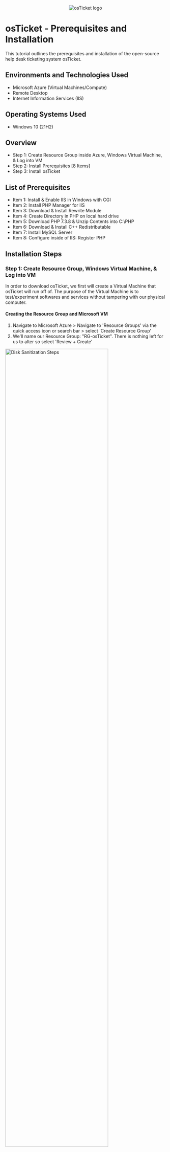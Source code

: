 <p align="center">
<img src="https://i.imgur.com/Clzj7Xs.png" alt="osTicket logo"/>
</p>

<h1>osTicket - Prerequisites and Installation</h1>
This tutorial outlines the prerequisites and installation of the open-source help desk ticketing system osTicket.<br />


<h2>Environments and Technologies Used</h2>

- Microsoft Azure (Virtual Machines/Compute)
- Remote Desktop
- Internet Information Services (IIS)

<h2>Operating Systems Used </h2>

- Windows 10</b> (21H2)

<h2>Overview</h2>

- Step 1: Create Resource Group inside Azure, Windows Virtual Machine, & Log into VM
- Step 2: Install Prerequisites [8 Items]
- Step 3: Install osTicket

<h2>List of Prerequisites</h2>

- Item 1: Install & Enable IIS in Windows with CGI
- Item 2: Install PHP Manager for IIS
- Item 3: Download & Install Rewrite Module
- Item 4: Create Directory in PHP on local hard drive
- Item 5: Download PHP 7.3.8 & Unzip Contents into C:\PHP
- Item 6: Download & Install C++ Redistributable
- Item 7: Install MySQL Server
- Item 8: Configure inside of IIS: Register PHP
 
<h2>Installation Steps</h2>

<h3>Step 1: Create Resource Group, Windows Virtual Machine, & Log into VM</h3>

<p>In order to download osTicket, we first will create a Virtual Machine that osTicket will run off of. The purpose of the Virtual Machine is to test/experiment softwares and services without tampering with our physical computer.</p>

<h4>Creating the Resource Group and Microsoft VM</h4>

1. Navigate to Microsoft Azure > Navigate to 'Resource Groups' via the quick access icon or search bar > select 'Create Resource Group'
2. We'll name our Resource Group: "RG-osTicket". There is nothing left for us to alter so select 'Review + Create'


<img src="https://i.imgur.com/a5aZTph.png" height="80%" width="80%" alt="Disk Sanitization Steps"/>

3. Navigate to 'Virtual Machines' within Azure via quick access icon or search bar > select 'Create Virtual Machine'
4. Within the Virtual Machine portal, we will make the following changes:

- Pick the resource group we just created: RG-osTicket
- Name of Virtual Machine: VM-osTicket
- Image: Windows 10 Pro, version 22H2 - x64 Gen2
- Size: 2-4 vcpus (4vcpu is okay since we’re only using 1 virtual machine and thus is free to utilize all power)
- Username/password of choice: Example username: darinstathos (Remember this username/password for later when logging into VM)
- Check Licensing Box: [X] ‘I confirm I have an eligible Windows 10/11 license with multi-tenant hosting rights.’
- Select 'Next: Disks >', 'Next: Networking >': Beside Virtual Network: We don't have a virtual network yet so Azure automatically created on for us 
- Select 'Review + Create'

<img src="https://i.imgur.com/rvLruq8.png" height="80%" width="80%" alt="Disk Sanitization Steps"/>
<img src="https://i.imgur.com/4bVd96u.png" height="80%" width="80%" alt="Disk Sanitization Steps"/>
<img src="https://i.imgur.com/DKNGchW.png" height="80%" width="80%" alt="Disk Sanitization Steps"/>

<br>

<h4>Logging into our Virtual Machine</h4>

<p>We want to access the virtual machine we just created so we can install osTicket onto our virtual machine.</p>

1. We need to copy the Public IP Address of VM-osTicket: Navigate to Azure > ‘Virtual Machines’ > VM-osTicket > Overview: Copy Public IP address to clipboard

<img src="https://i.imgur.com/nT3i4AO.png" height="80%" width="80%" alt="Disk Sanitization Steps"/>

2. WindowsOS vs MacOS:

- If you’re using Windows, click the ‘Start’ menu (Windows Icon) on desktop > search bar > Remote Desktop Connection
- This is done from the perspective of MacOS, so open/download application: Microsoft Remote Desktop > Add PC > paste Public IP Address > input ‘username/password’ from when we created the VM. (example: darinstathos)
 
<img src="https://i.imgur.com/89ySFdY.png" height="80%" width="80%" alt="Disk Sanitization Steps"/>
<img src="https://i.imgur.com/K956piz.png" height="80%" width="80%" alt="Disk Sanitization Steps"/>

<br> 

<h3>Step 2: Install Prerequisites [8 Items]</h3>  

<h4>Item 1: Install & Enable IIS in Windows with CGI</h4>

<strong>What is IIS (Internet Information Services)?</strong>

<p>IIS (Internet Information Services) is a web server software developed by Microsoft for Windows operating systems. It allows you to host and serve websites, web applications, and other web services on your Windows-based computer. IIS provides the infrastructure and tools necessary to handle HTTP requests, manage web content, and support various web technologies, making it easier to publish and manage websites on Windows servers. We need to set up IIS because osTicket runs out of a website and thus requires extra support.</p>

1. Within our Windows Virtual Machinne, right-click the 'Start Menu" (Windows icon on desktop) > select 'Run' > type 'Control' for Control Panel

<img src="https://i.imgur.com/9VWSZ5X.png" height="80%" width="80%" alt="Disk Sanitization Steps"/>

2. Select 'Programs' > Select 'Turn Windows Features On & Off'

<img src="https://i.imgur.com/VBDY12c.png" height="80%" width="80%" alt="Disk Sanitization Steps"/>

3. Enable [X] Internet Information Services > Expand [+] for 'World Wide Web Services' > Expand [+] for 'Application Developer' > [X] check 'CGI' 

<img src="https://i.imgur.com/LBwOY9T.png" height="80%" width="80%" alt="Disk Sanitization Steps"/>


<Strong>Why do we need CGI and what is PHP?</strong>

<p>This is because CGI allows us to install PHP Manager later and PHP is needed for osTicket. CGI (Common Gateway Interface) needs to be enabled on IIS (Internet Information Services) in order to install osTicket because osTicket relies on CGI scripts to process and handle certain web requests. CGI is a standard protocol that allows web servers like IIS to interact with external programs or scripts to generate dynamic content. PHP is a server-side scripting language that is widely used for web development. It is needed to run osTicket because osTicket is written in PHP and relies on PHP for its functionality. PHP allows osTicket to dynamically generate web pages, process form submissions, interact with databases, and perform various other tasks necessary for its ticketing system. It provides the underlying scripting capabilities that osTicket relies on to handle user interactions, store ticket data, and generate the appropriate responses.</p>

4. We can check that everything is working correctly by typing '127.0.0.1' into the search bar on Microsoft Edge within the VM. We can see that the default Internet Information Services webpage loads. 

<strong>Why type 127.0.0.1?</Strong>
<p>Typing '127.0.0.1' allows us to access the loopback address on our local machine. The loopback address refers to the computer itself, allowing you to access the web server or any other services running on your own machine.</p>

<img src="https://i.imgur.com/DJmEXEB.png" height="80%" width="80%" alt="Disk Sanitization Steps"/>
<img src="https://i.imgur.com/DJmEXEB.png" height="80%" width="80%" alt="Disk Sanitization Steps"/>
<img src="https://i.imgur.com/DJmEXEB.png" height="80%" width="80%" alt="Disk Sanitization Steps"/>
<img src="https://i.imgur.com/DJmEXEB.png" height="80%" width="80%" alt="Disk Sanitization Steps"/>

<br>

<h4>Item 2: Install PHP Manager for IIS</h4>

[LINK XXX -- MAKE OWN FILE WITH DOWNLOADS]

<Strong>What is PHP Manager and why is it needed for IIS/Installing osTicket later?</strong>

<p>PHP Manager is an IIS (Internet Information Services) extension for managing PHP installations on Windows servers. It is needed for installing osTicket because osTicket is written in PHP and requires a properly configured PHP environment to run.</p>

1. Use the link provided: click and download PHP manager
2. Navigate to Windows File Explorer > Downloads: it should appear there 
3. Open and install PHP manager with all default settings. Select: ‘I Agree’

<img src="https://i.imgur.com/DJmEXEB.png" height="80%" width="80%" alt="Disk Sanitization Steps"/>
<img src="https://i.imgur.com/DJmEXEB.png" height="80%" width="80%" alt="Disk Sanitization Steps"/>

<br>

<h4>Item 3: Download & Install Rewrite Module</h4>

[LINK XXX -- MAKE OWN FILE WITH DOWNLOADS]

<Strong>What is a Rewrite Module and why is it needed for osTicket?</strong>

<p>osTicket requires the Rewrite Module to be installed in order to utilize URL rewriting capabilities provided by the web server. URL rewriting is a technique that allows the modification of incoming request URLs, which can be helpful for creating user-friendly and search engine optimized URLs.

The Rewrite Module, typically used with IIS (Internet Information Services), enables osTicket to transform complex or dynamic URLs into more concise and meaningful ones. This enhances the usability and aesthetics of the URLs while ensuring proper navigation and linking within the osTicket system.

By leveraging the Rewrite Module, osTicket can achieve URL structures that are easier to read, remember, and share. It improves the user experience, search engine visibility, and overall accessibility of osTicket's support ticketing system.</p>

1. Use the link provided: click and download the Rewrite Module
2. Navigate to Windows File Explorer > Downloads: it should appear there
3. Open the Application > Agree to it > Install & Close

<img src="https://i.imgur.com/DJmEXEB.png" height="80%" width="80%" alt="Disk Sanitization Steps"/>
<img src="https://i.imgur.com/DJmEXEB.png" height="80%" width="80%" alt="Disk Sanitization Steps"/>

<br>

<h4>Item 4: Create Directory for PHP on the local hard drive</h4>

We want to create a PHP folder on the root of the C: Drive. This is because later we will download PHP and extract the contents into this folder. 

1. Open 'File Explorer' > select 'My PC' > Click 'C: Drive'
2. Right click inside of the C:Drive > 'New' > 'Folder' > name the folder 'PHP'

<img src="https://i.imgur.com/DJmEXEB.png" height="80%" width="80%" alt="Disk Sanitization Steps"/>
<img src="https://i.imgur.com/DJmEXEB.png" height="80%" width="80%" alt="Disk Sanitization Steps"/>

<br> 

<h4>Item 5: Download PHP 7.3.8 and Unzip Contents into C:\PHP</h4> 

[LINK XXX -- MAKE OWN FILE WITH DOWNLOADS]
 
 <Strong>Why is PHP needed for osTicket again?</strong>
 
 <p>PHP is needed for osTicket because it is the programming language in which osTicket is built. It enables osTicket to dynamically generate web pages, process form submissions, interact with databases, and provide the necessary functionality for a support ticketing system. Without PHP, osTicket would not be able to operate and deliver its ticket management capabilities to users.</p>
 
 1. Use the link provided: click and download the PHP 7.3.8 [Leave all the files as they are, just download it straight away]
 
 **Side note: If this comes up when downloading, select 'Keep' and 'Keep All'
 
<img src="https://i.imgur.com/DJmEXEB.png" height="80%" width="80%" alt="Disk Sanitization Steps"/>
 
 2. Naviagte to 'Downloads' in File Explorer > Right-click: 'Extract All'
 3. When it wants a destination to extract the contents in, we want to unzip into C:PHP folder: Click 'Browse' > 
 4. This PC > C: Drive > select 'PHP folder > 'Extract"

<img src="https://i.imgur.com/DJmEXEB.png" height="80%" width="80%" alt="Disk Sanitization Steps"/>
<img src="https://i.imgur.com/DJmEXEB.png" height="80%" width="80%" alt="Disk Sanitization Steps"/>

<br>

 <h4>Item 6: Download & Install C++ Restributable</h4>
 
 [LINK XXX -- MAKE OWN FILE WITH DOWNLOADS]
 
 <Strong>Why do we need to install Microsoft C++ Restributable in order to use osTicket?</strong>
 
<p>Microsoft C++ Redistributable software is required for installing osTicket because osTicket is built using the C++ programming language and relies on specific components provided by the Microsoft Visual C++ Redistributable packages. These packages contain essential runtime components and libraries necessary for osTicket to run smoothly and without compatibility issues. Installing the appropriate Redistributable software ensures that the required C++ dependencies are available on the system, enabling osTicket to function properly.</p>
 
1. Use the link provided: click and download VC Redist
2. Open ‘File Explorer’ > Downloads > double click to open > Agree & Install

<img src="https://i.imgur.com/DJmEXEB.png" height="80%" width="80%" alt="Disk Sanitization Steps"/>
<img src="https://i.imgur.com/DJmEXEB.png" height="80%" width="80%" alt="Disk Sanitization Steps"/>

<br>

<h4>Item 7: Install MySQL Server</h4>

 [LINK XXX -- MAKE OWN FILE WITH DOWNLOADS]
 
 <strong>What is MySQL and why is it needed to install osTicket?</strong>
 
 <p>MySQL is an open-source relational database management system (RDBMS) that is used to store and manage data. It is needed to install osTicket because osTicket requires a database to store ticket information, user data, and other related data. MySQL provides the backend storage and retrieval capabilities necessary for osTicket's ticketing system to function effectively and securely.</p>
 
 1. Use the link provided: click and download MySQL
 2. Follow the installation process. The things to take note of are:
 
 - Select 'Typical Install'
 - When the Config Wizard pops up: select 'Standard Configuration'
 - For credentials, the username is: 'root' and create a password. Password will be used later when registering/signing up for osTicket: Example password: 'Password1'
 - Select 'Execute' & 'Finish'

<img src="https://i.imgur.com/DJmEXEB.png" height="80%" width="80%" alt="Disk Sanitization Steps"/>
<img src="https://i.imgur.com/DJmEXEB.png" height="80%" width="80%" alt="Disk Sanitization Steps"/>

<br> 

<h4>Item 8: Configure IIS as Admin & Register PHP</h4>

<Strong>Why do we need to register PHP?</strong>

<p>We have downloaded PHP onto our machine, but it's not in a position to where it can be recognized by osTicket yet. Registering PHP on PHP Manager before installing osTicket is necessary to ensure that the correct PHP version and configuration are set up for osTicket. By registering PHP, PHP Manager can identify and manage the installed PHP version, extensions, and settings specific to osTicket's requirements. This ensures compatibility, performance, and proper functioning of osTicket within the IIS (Internet Information Services) environment, allowing the ticketing system to operate smoothly.</p>

1. Navigate to search bar on Windows desktop > Type 'IIS' > Right-click to 'Run As Administrator'
2. Double-click PHP manager > select 'Register New PHP Version'
3. Click the three dots icon to browse > click 'PHP' folder > PHP-CGI > select 'OK'
4. Select the VM were using within IIS > click 'Restart' (This is so the system can restart and reset with PHP now added. It is good practice to do so)

<img src="https://i.imgur.com/DJmEXEB.png" height="80%" width="80%" alt="Disk Sanitization Steps"/>
<img src="https://i.imgur.com/DJmEXEB.png" height="80%" width="80%" alt="Disk Sanitization Steps"/>
<img src="https://i.imgur.com/DJmEXEB.png" height="80%" width="80%" alt="Disk Sanitization Steps"/>
<img src="https://i.imgur.com/DJmEXEB.png" height="80%" width="80%" alt="Disk Sanitization Steps"/>

<br>

<h3>Step 3: Install osTicket</h3>

[LINK XXX -- MAKE OWN FILE WITH DOWNLOADS]

<Strong>What is osTicket and why is it useful?</strong>
osTicket is a popular open-source ticketing system that helps organizations efficiently manage customer support and inquiries. It provides a centralized platform for capturing, tracking, and resolving customer tickets, ensuring timely and effective communication. osTicket offers features such as ticket assignment, email integration, knowledge base, customizable forms, and reporting, making it useful for streamlining support processes, improving customer satisfaction, and maintaining organized customer interactions.

<h4>Downloading osTicket and Setting up IIS</h4>

1. Use the Download Link provided > Download osTicket 
2. Open 'File Explorer' > Open two Windows of File Explorer. Our goal is to Extract and Copy “Upload” folder to c:\inetpub\wwwroot:

- File Explorer 1: Navigate to 'Downloads' > osTicket > Double-click to unzip contents > You’ll see ‘Upload Folder’
- File Explorer 2: My PC > C: Drive > Inetpub > wwwroot

3. Drag and drop 'Upload' folder in wwwroot
4. Rename ‘Upload’ folder to ‘osTicket’: Right-click ‘Upload’ Folder > Rename > Rename to “osTicket”
5. Go back to IIS to now load osTicket website: search 'IIS' on Windows search bar > Right-click to 'Run as Administrator' > click 'VM-osTicket' > select 'Restart'
6. Inside of IIS: Navigate to 'VM-osTicket' > Expand [+] Sites > Expand [+] Default Web Site > Select "osTicket" > Select “Browse *:80” on the right

<p> We can see that the osTicket website has loaded! However, there are some items signaled by red X's. We're going to enable some extensions.</p>

<img src="https://i.imgur.com/DJmEXEB.png" height="80%" width="80%" alt="Disk Sanitization Steps"/>
<img src="https://i.imgur.com/DJmEXEB.png" height="80%" width="80%" alt="Disk Sanitization Steps"/>
<img src="https://i.imgur.com/DJmEXEB.png" height="80%" width="80%" alt="Disk Sanitization Steps"/>
<img src="https://i.imgur.com/DJmEXEB.png" height="80%" width="80%" alt="Disk Sanitization Steps"/>

<br>

<h4>Enabling IIS Extensions</h4>

1. Navigate back to 'IIS' > Select "VM-osTicket" > Expand [+] 'Sites' > Expand [+] 'Default Web Site' > Select 'osTicket' > select 'PHP Manager' 
2. Select 'Enable or disable an extension'
3. Enable the following extensions:

- Enable: php_imap.dll
- Enable: php_intl.dll
- Enable: php_opcache.dll

4. Go back to osTicket in browser > Refresh > notice how some of the red X’s turned green

<img src="https://i.imgur.com/DJmEXEB.png" height="80%" width="80%" alt="Disk Sanitization Steps"/>
<img src="https://i.imgur.com/DJmEXEB.png" height="80%" width="80%" alt="Disk Sanitization Steps"/>
<img src="https://i.imgur.com/DJmEXEB.png" height="80%" width="80%" alt="Disk Sanitization Steps"/>
 
<br>

<h4>Rename: ost-config.php & Changing Access Permissions</h4>

<p>Our goal is to change "C:\inetpub\wwwroot\osTicket\include\ost-sampleconfig.php" into "C:\inetpub\wwwroot\osTicket\include\ost-config.php", essentially taking out the word "Sample"</p>

1. Navigate to 'File Explorer' > 'This PC' > C:Drive > 'inetpub' > 'wwwroot' > osTicket > 'include' folder
2. Scroll down within the 'include' folder until you find “ost-sampleconfig.php”
3. Rename to ost-config (erasing the word “sample”): Right-click the file name > Rename 

<img src="https://i.imgur.com/DJmEXEB.png" height="80%" width="80%" alt="Disk Sanitization Steps"/>
<img src="https://i.imgur.com/DJmEXEB.png" height="80%" width="80%" alt="Disk Sanitization Steps"/>

<br>

<p>osTicket needs to interact with this file in order to run. We don’t know what user its going to use, so we’re going to set the file permissions so anyone can access it so that there are no issues in trying to deploy/use osTicket due to user authentication and permissions:</p>

4. Right-click 'ost-config' file > Select 'Properties' > 'Security' > 'Advanced'
5. Select 'Disable inheritance' (so it stops inheriting permissions from the parent) > Select 'Remove all permissions'
6. To add permissions: select 'Add' > 'Select a principal' > type 'Everyone' & 'Check Names'> select 'Full Control' > 'Apply' & 'OK'

<p>Now everyone has permissions to ost-config</p>

<img src="https://i.imgur.com/DJmEXEB.png" height="80%" width="80%" alt="Disk Sanitization Steps"/>
<img src="https://i.imgur.com/DJmEXEB.png" height="80%" width="80%" alt="Disk Sanitization Steps"/>
<img src="https://i.imgur.com/DJmEXEB.png" height="80%" width="80%" alt="Disk Sanitization Steps"/>
<img src="https://i.imgur.com/DJmEXEB.png" height="80%" width="80%" alt="Disk Sanitization Steps"/>


<h4>Continue Setting Up osTicket in the Browser</h4>

1. In the browser, select "Continue" 
2. Fill out the fields: Examples below: (darin@helper.com is a fake email)
3. Install Heidi SQL: [LINKKKKKKK]

<strong>What is Heidi SQL?</strong>
<p>HeidiSQL is a user-friendly program that helps you manage and work with databases. It provides a graphical interface where you can connect to your databases, view and edit data, and perform various tasks without writing complex commands. It's a useful tool for developers and database administrators who want to interact with databases easily and efficiently. It allows us to communicate with the database we installed earlier: MySQL so that we can easily set up a database that osTicket can use.</p>

- Download Heidi SQL using the link above > Open in 'Downloads' within File Explorer
- Select 'Next' on everything > 'Install' > 'Finish'
- Another window of ‘Launch Heidi’ will open: Click ‘New’ cause were going to create a new connection to Database
- The username: 'root', password: 'Password1' (We created these when we downloaded mySQL server) > select 'Open'
- Now we have our connection to mySQL server: > Create a new database called “osTicket”

<img src="https://i.imgur.com/DJmEXEB.png" height="80%" width="80%" alt="Disk Sanitization Steps"/>
<img src="https://i.imgur.com/DJmEXEB.png" height="80%" width="80%" alt="Disk Sanitization Steps"/>
<img src="https://i.imgur.com/DJmEXEB.png" height="80%" width="80%" alt="Disk Sanitization Steps"/>

4. We can now finish setting up osTicket in the browser:

- Username: root, Password: 'Password1' (for example purposes)
- Database name: 'osTicket' (This was just created in HeidiSQL)
- Select 'Install Now"

<img src="https://i.imgur.com/DJmEXEB.png" height="80%" width="80%" alt="Disk Sanitization Steps"/>

<br>

<h4>Clean Up</h4>

1. We need to delete the 'Set Up' folder in C:\inetpub\wwwroot\osTicket\setup

- Navigate to 'File Explorer' > 'My PC' > C: Drive > 'inetpub' > 'wwwroot' > 'osTicket' > 'Set Up' folder > Right-click to Delete 

2. Set Permissions to “Read Only" within C:\inetpub\wwwroot\osTicket\include\ost-config.php

- Navigate to 'File Explorer' > 'My PC' > C: Drive > 'inetpub' > 'wwwroot' > 'osTicket' > 'Include' folder > Select 'ost-config'
- Right-click 'ost-config' > select 'Properties'
- select 'Security' at the top > select 'Advanced'
- select 'Everyone' > select 'Edit'
- Uncheck [ ] 'Full Control', 'Modify', 'Read & Execute' so that we only have 'Read' remains

<img src="https://i.imgur.com/DJmEXEB.png" height="80%" width="80%" alt="Disk Sanitization Steps"/>
<img src="https://i.imgur.com/DJmEXEB.png" height="80%" width="80%" alt="Disk Sanitization Steps"/>
<img src="https://i.imgur.com/DJmEXEB.png" height="80%" width="80%" alt="Disk Sanitization Steps"/>

<br>

<h4>Testing Log In</h4>

There are two URL's:

- Admin Login: http://localhost/osTicket/scp/login.php
- End-User Login (where people can create tickets): http://localhost/osTicket/

1. Click the Admin Login link
2. Input the username/email & password created when signing up for osTicket earlier:

- Example: username: darin_admin

Congrats! We've successfully installed osTicket!

<img src="https://i.imgur.com/DJmEXEB.png" height="80%" width="80%" alt="Disk Sanitization Steps"/>
<img src="https://i.imgur.com/DJmEXEB.png" height="80%" width="80%" alt="Disk Sanitization Steps"/>








